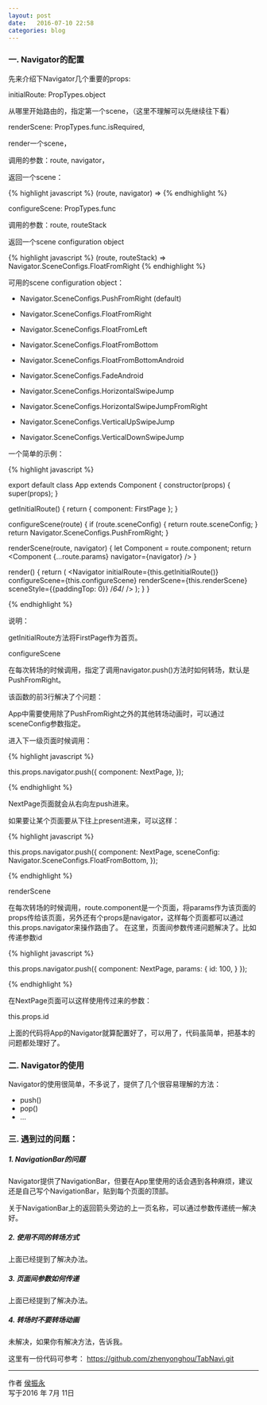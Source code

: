 ```yaml
---
layout: post
date:   2016-07-10 22:58
categories: blog
---
```


### 一. Navigator的配置

先来介绍下Navigator几个重要的props:

initialRoute: PropTypes.object

从哪里开始路由的，指定第一个scene，（这里不理解可以先继续往下看）


renderScene: PropTypes.func.isRequired,

render一个scene，

调用的参数：route, navigator，

返回一个scene：


{% highlight javascript %}
(route, navigator) =>
   <MySceneComponent title={route.title} navigator={navigator} />
{% endhighlight %}


configureScene: PropTypes.func

调用的参数：route, routeStack

返回一个scene configuration object

{% highlight javascript %}
(route, routeStack) => Navigator.SceneConfigs.FloatFromRight
{% endhighlight %}


可用的scene configuration object：

- Navigator.SceneConfigs.PushFromRight (default)

- Navigator.SceneConfigs.FloatFromRight

- Navigator.SceneConfigs.FloatFromLeft

- Navigator.SceneConfigs.FloatFromBottom

- Navigator.SceneConfigs.FloatFromBottomAndroid

- Navigator.SceneConfigs.FadeAndroid

- Navigator.SceneConfigs.HorizontalSwipeJump

- Navigator.SceneConfigs.HorizontalSwipeJumpFromRight

- Navigator.SceneConfigs.VerticalUpSwipeJump

- Navigator.SceneConfigs.VerticalDownSwipeJump


一个简单的示例：

{% highlight javascript %}

export default class App extends Component {
  constructor(props) {
    super(props);
  }

  getInitialRoute() {
    return {
      component: FirstPage
    };
  }

  configureScene(route) {
    if (route.sceneConfig) {
      return route.sceneConfig;
    }
    return Navigator.SceneConfigs.PushFromRight;
  }

  renderScene(route, navigator) {
    let Component = route.component;
    return <Component {...route.params} navigator={navigator} />
  }

  render() {
    return (
      <Navigator
        initialRoute={this.getInitialRoute()}
        configureScene={this.configureScene}
        renderScene={this.renderScene}
        sceneStyle={{paddingTop: 0}}  /*64*/
      />
    );
  }
}

{% endhighlight %}


说明：

getInitialRoute方法将FirstPage作为首页。

configureScene

在每次转场的时候调用，指定了调用navigator.push()方法时如何转场，默认是PushFromRight。

该函数的前3行解决了个问题：

App中需要使用除了PushFromRight之外的其他转场动画时，可以通过sceneConfig参数指定。


进入下一级页面时候调用：

{% highlight javascript %}

this.props.navigator.push({
  component: NextPage,
});

{% endhighlight %}

NextPage页面就会从右向左push进来。

如果要让某个页面要从下往上present进来，可以这样：

{% highlight javascript %}

this.props.navigator.push({
  component: NextPage,
  sceneConfig: Navigator.SceneConfigs.FloatFromBottom,
});

{% endhighlight %}

renderScene

在每次转场的时候调用，route.component是一个页面，将params作为该页面的props传给该页面，另外还有个props是navigator，这样每个页面都可以通过this.props.navigator来操作路由了。
在这里，页面间参数传递问题解决了。比如传递参数id

{% highlight javascript %}

this.props.navigator.push({
  component: NextPage,
  params: {
    id: 100,
  }
});

{% endhighlight %}

在NextPage页面可以这样使用传过来的参数：

this.props.id


上面的代码将App的Navigator就算配置好了，可以用了，代码虽简单，把基本的问题都处理好了。


### 二. Navigator的使用

Navigator的使用很简单，不多说了，提供了几个很容易理解的方法：
- push()
- pop()
- ...

### 三. 遇到过的问题：

##### 1. NavigationBar的问题

Navigator提供了NavigationBar，但要在App里使用的话会遇到各种麻烦，建议还是自己写个NavigationBar，贴到每个页面的顶部。

关于NavigationBar上的返回箭头旁边的上一页名称，可以通过参数传递统一解决好。

##### 2. 使用不同的转场方式

上面已经提到了解决办法。

##### 3. 页面间参数如何传递

上面已经提到了解决办法。

##### 4. 转场时不要转场动画

未解决，如果你有解决方法，告诉我。


这里有一份代码可参考：
https://github.com/zhenyonghou/TabNavi.git

------

作者 [侯振永][1]     
写于2016 年 7月 11日

[1]: https://zhenyonghou.github.io/